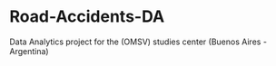 # Road-Accidents-DA
Data Analytics project for the (OMSV) studies center (Buenos Aires - Argentina)
